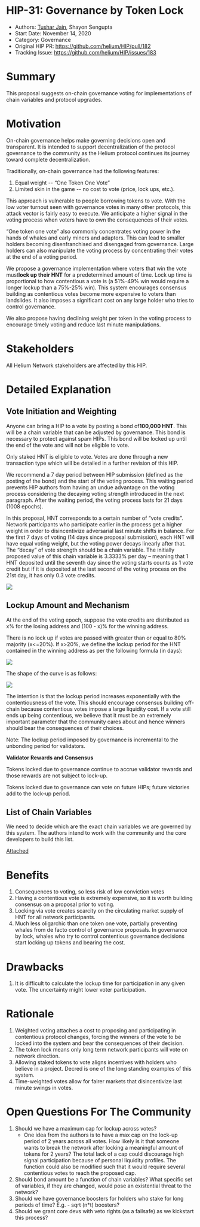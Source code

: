 # HIP-31: Governance by Token Lock

- Authors: [Tushar Jain](https://github.com/@tjmcc), Shayon Sengupta
- Start Date: November 14, 2020
- Category: Governance
- Original HIP PR: <https://github.com/helium/HIP/pull/182>
- Tracking Issue: <https://github.com/helium/HIP/issues/183>

# Summary

This proposal suggests on-chain governance voting for implementations of chain variables and
protocol upgrades.

# Motivation

On-chain governance helps make governing decisions open and transparent. It is intended to support
decentralization of the protocol governance to the community as the Helium protocol continues its
journey toward complete decentralization.

Traditionally, on-chain governance had the following features:

1. Equal weight -- “One Token One Vote”
2. Limited skin in the game -- no cost to vote (price, lock ups, etc.).

This approach is vulnerable to people borrowing tokens to vote. With the low voter turnout seen with
governance votes in many other protocols, this attack vector is fairly easy to execute. We
anticipate a higher signal in the voting process when voters have to own the consequences of their
votes.

“One token one vote” also commonly concentrates voting power in the hands of whales and early miners
and adaptors. This can lead to smaller holders becoming disenfranchised and disengaged from
governance. Large holders can also manipulate the voting process by concentrating their votes at the
end of a voting period.

We propose a governance implementation where voters that win the vote must**lock up their HNT** for
a predetermined amount of time. Lock up time is proportional to how contentious a vote is (a 51%-49%
win would require a longer lockup than a 75%-25% win). This system encourages consensus building as
contentious votes become more expensive to voters than landslides. It also imposes a significant
cost on any large holder who tries to control governance.

We also propose having declining weight per token in the voting process to encourage timely voting
and reduce last minute manipulations.

# Stakeholders

All Helium Network stakeholders are affected by this HIP.

# Detailed Explanation

## Vote Initiation and Weighting

Anyone can bring a HIP to a vote by posting a bond of**100,000 HNT**. This will be a chain variable
that can be adjusted by governance. This bond is necessary to protect against spam HIPs. This bond
will be locked up until the end of the vote and will not be eligible to vote.

Only staked HNT is eligible to vote. Votes are done through a new transaction type which will be
detailed in a further revision of this HIP.

We recommend a 7 day period between HIP submission (defined as the posting of the bond) and the
start of the voting process. This waiting period prevents HIP authors from having an undue advantage
on the voting process considering the decaying voting strength introduced in the next paragraph.
After the waiting period, the voting process lasts for 21 days (1008 epochs).

In this proposal, HNT corresponds to a certain number of “vote credits”. Network participants who
participate earlier in the process get a higher weight in order to disincentivize adversarial last
minute shifts in balance. For the first 7 days of voting (14 days since proposal submission), each
HNT will have equal voting weight, but the voting power decays linearly after that. The “decay” of
vote strength should be a chain variable. The initially proposed value of this chain variable is
3.3333% per day – meaning that 1 HNT deposited until the seventh day since the voting starts counts
as 1 vote credit but if it is deposited at the last second of the voting process on the 21st day, it
has only 0.3 vote credits.

![](https://lh4.googleusercontent.com/PuwNiLI82brcIcWHTJNMMhVx3aNV6wmQ1g43Akd19Wr1ykRifYmrSOi6LXbnMnNwFeU2iSTLMsC1kqfNLxc0OOudrMvioJY7WXC81JUMJ9Wh3hDupfywW_5b36_OZKL6t3aI_28)

## Lockup Amount and Mechanism

At the end of the voting epoch, suppose the vote credits are distributed as x% for the losing
address and (100 - x)% for the winning address.

There is no lock up if votes are passed with greater than or equal to 80% majority (x&lt;=20%). If
x>20%, we define the lockup period for the HNT contained in the winning address as per the following
formula (in days):

![](https://lh5.googleusercontent.com/cljWpx5-WOPvC8fLKV3pNpvMOgX5jTsokMfJX94ePDZihjjw3Tgzr3qBqfp1wmBqjZLj37hhv8Rpw9SWHWmDYvhdi_wpz2UyUCVM4x1trH2U-ad5-68x8UN_IhIw8ttwM__Yjxo)

The shape of the curve is as follows:

![](https://lh6.googleusercontent.com/WQ9Rpir-AE-zinmrDrZT5Nx066RwhCx2RwS-XpSO_ebr1rzz5uuz9Nu43CPKlCrnAFbBzIZehNmBXOEDuVxLX3I3FL1ggJRr9PF4Ic74ZtLJMb2cMbm2W67ADRVVdvmk5BAWu7k)

The intention is that the lockup period increases exponentially with the contentiousness of the
vote. This should encourage consensus building off-chain because contentious votes impose a large
liquidity cost. If a vote still ends up being contentious, we believe that it must be an extremely
important parameter that the community cares about and hence winners should bear the consequences of
their choices.

Note: The lockup period imposed by governance is incremental to the unbonding period for validators.

**Validator Rewards and Consensus**

Tokens locked due to governance continue to accrue validator rewards and those rewards are not
subject to lock-up.

Tokens locked due to governance can vote on future HIPs; future victories add to the lock-up period.

## List of Chain Variables

We need to decide which are the exact chain variables we are governed by this system. The authors
intend to work with the community and the core developers to build this list.

[Attached](https://helium.plus/chain-vars)

# Benefits

1. Consequences to voting, so less risk of low conviction votes
2. Having a contentious vote is extremely expensive, so it is worth building consensus on a proposal
   prior to voting.
3. Locking via vote creates scarcity on the circulating market supply of HNT for all network
   participants.
4. Much less oligarchic than one token one vote, partially preventing whales from de facto control
   of governance proposals. In governance by lock, whales who try to control contentious governance
   decisions start locking up tokens and bearing the cost.

# Drawbacks

1. It is difficult to calculate the lockup time for participation in any given vote. The uncertainty
   might lower voter participation.

# Rationale

1. Weighted voting attaches a cost to proposing and participating in contentious protocol changes,
   forcing the winners of the vote to be locked into the system and bear the consequences of their
   decision.
2. The token lock means only long term network participants will vote on network direction.
3. Allowing staked tokens to vote aligns incentives with holders who believe in a project. Decred is
   one of the long standing examples of this system.
4. Time-weighted votes allow for fairer markets that disincentivize last minute swings in votes.

# Open Questions For The Community

1. Should we have a maximum cap for lockup across votes?
   - One idea from the authors is to have a max cap on the lock-up period of 2 years across all
     votes. How likely is it that someone wants to break the network after locking a meaningful
     amount of tokens for 2 years? The total lack of a cap could discourage high signal
     participation because of personal liquidity profiles. The function could also be modified such
     that it would require several contentious votes to reach the proposed cap.
2. Should bond amount be a function of chain variables? What specific set of variables, if they are
   changed, would pose an existential threat to the network?
3. Should we have governance boosters for holders who stake for long periods of time? E.g. - sqrt
   (n\*t) boosters?
4. Should we grant core devs with veto rights (as a failsafe) as we kickstart this process?
